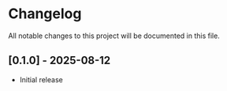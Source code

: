 # Changelog

All notable changes to this project will be documented in this file.

## [0.1.0] - 2025-08-12
- Initial release
